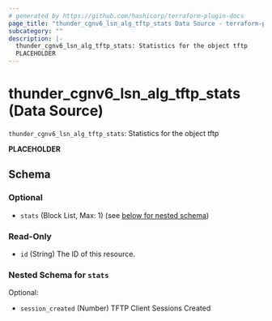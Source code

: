 ```yaml
---
# generated by https://github.com/hashicorp/terraform-plugin-docs
page_title: "thunder_cgnv6_lsn_alg_tftp_stats Data Source - terraform-provider-thunder"
subcategory: ""
description: |-
  thunder_cgnv6_lsn_alg_tftp_stats: Statistics for the object tftp
  PLACEHOLDER
---
```


# thunder_cgnv6_lsn_alg_tftp_stats (Data Source)

`thunder_cgnv6_lsn_alg_tftp_stats`: Statistics for the object tftp

__PLACEHOLDER__



<!-- schema generated by tfplugindocs -->
## Schema

### Optional

- `stats` (Block List, Max: 1) (see [below for nested schema](#nestedblock--stats))

### Read-Only

- `id` (String) The ID of this resource.

<a id="nestedblock--stats"></a>
### Nested Schema for `stats`

Optional:

- `session_created` (Number) TFTP Client Sessions Created


